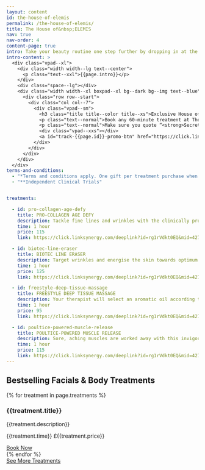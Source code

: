 ```yaml
---
layout: content
id: the-house-of-elemis
permalink: /the-house-of-elemis/
title: The House of&nbsp;ELEMIS
nav: true
nav-order: 4
content-page: true
intro: Take your beauty routine one step further by dropping in at the House of ELEMIS. Located in the heart of exclusive Mayfair, indulge in sumptuous treatments at the hands of ELEMIS Elite therapists, who will personalise your experience to give you only the best, most transformative results. Pick your perfect treatment below…
intro-content: >
  <div class="vpad--xl">
    <div class="width width--lg text--center">
      <p class="text--xxl">{{page.intro}}</p>
    </div>
    <div class="space--lg"></div>
    <div class="width width--xl boxpad--xl bg--dark bg--img text--blue" style="background-image: url('{{site.img}}/content/{{page.id}}/offer.jpg');">
      <div class="row row--start">
        <div class="col col--7">
          <div class="vpad--sm">
            <h3 class="title title--color title--xs">Exclusive House of ELEMIS offer for Secret Escapes members</h3>
            <p class="text--normal">Book any 60-minute treatment at The House of ELEMIS and receive a luxury six-piece gift worth £55!* Keep skin hydrated through the winter months with your luxury six-piece gift containing award-winning Pro-Collagen skincare.</p>
            <p class="text--normal">Make sure you quote “<strong>SecretEscapesVIP</strong>” when you book to claim your gift! To book call <strong>020 7499 4995</strong>.</p>
            <div class="vpad--xxs"></div>
            <a id="track-{{page.id}}-promo-btn" href="https://click.linksynergy.com/deeplink?id=rg1rVdkt0EQ&mid=42744&murl=https%3A%2F%2Fwww.elemis.com%2Fhouse-of-elemis-booking-enquiry" class="btn btn--sm btn--blue">MAKE A BOOKING ENQUIRY</a>
          </div>
        </div>
      </div>
    </div>
  </div>
terms-and-conditions:
  - "*Terms and conditions apply. One gift per treatment purchase when customer quotes “SecretEscapesVIP“. One gift per customer. Offer ends on 28th February 2020 or while stocks last."
  - "**Independent Clinical Trials"


treatments:

  - id: pro-collagen-age-defy
    title: PRO-COLLAGEN AGE DEFY
    description: Tackle fine lines and wrinkles with the clinically proven age-defying benefits of marine charged Padina Pavonica and Red Coral. Targeted massage encourages optimum cellular function for nourished, younger looking skin**.
    time: 1 hour
    price: 115
    link: https://click.linksynergy.com/deeplink?id=rg1rVdkt0EQ&mid=42744&murl=https%3A%2F%2Fwww.elemis.com%2Fhouse-of-elemis-treatment-menu-face

  - id: biotec-line-eraser
    title: BIOTEC LINE ERASER
    description: Target wrinkles and energise the skin towards optimum performance with microcurrent pulses and red and blue light therapy. A powerfully rejuvenating clinically proven facial treatment that effectively irons out wrinkles and fills out lines**.
    time: 1 hour
    price: 125
    link: https://click.linksynergy.com/deeplink?id=rg1rVdkt0EQ&mid=42744&murl=https%3A%2F%2Fwww.elemis.com%2Fhouse-of-elemis-treatment-menu-face

  - id: freestyle-deep-tissue-massage
    title: FREESTYLE DEEP TISSUE MASSAGE
    description: Your therapist will select an aromatic oil according to your concerns, be they muscle pain, stress relief, relaxation or balance. The flowing massage works deeper into the tension, encouraging optimum circulation.
    time: 1 hour
    price: 95
    link: https://click.linksynergy.com/deeplink?id=rg1rVdkt0EQ&mid=42744&murl=https%3A%2F%2Fwww.elemis.com%2Fhouse-of-elemis-treatment-menu-body%23massage

  - id: poultice-powered-muscle-release
    title: POULTICE-POWERED MUSCLE RELEASE
    description: Sore, aching muscles are worked away with this invigorating and deeply releasing treatment. Each area of tension is specifically targeted with the unique Amber and Quartz poultice to dissolve knots and ease tensions. Completed with a restorative facial massage, tension is dissolved.
    time: 1 hour
    price: 115
    link: https://click.linksynergy.com/deeplink?id=rg1rVdkt0EQ&mid=42744&murl=https%3A%2F%2Fwww.elemis.com%2Fhouse-of-elemis-treatment-menu-body%23massage
---
```


<div class="vpad--xxl">
  <div class="width width--xxl">
    <h2 class="title title--lg title--color text--center width width--lg">Bestselling Facials & Body&nbsp;Treatments</h2>
    <div class="space--xl"></div>
    <div class="row row--6-6 row--gutters-lg">
      {% for treatment in page.treatments %}
        <div class="col">
          <div class="bg-img bg-img--4-3" style="background-image: url('{{site.img}}/content/{{page.id}}/{{treatment.id}}.jpg');">
            <a id="track-{{page.id}}-{{treatment.id}}-img" class="bg-img__link" href="{{treatment.link}}"></a>
          </div>
          <div class="boxpad--lg bg--white">
            <h3 class="title title--xs title--color">{{treatment.title}}</h3>
            <p>{{treatment.description}}</p>
            <p class="text--xxl text--normal title--color">{{treatment.time}} £{{treatment.price}}</p>
            <div class="space--sm"></div>
            <a id="track-{{page.id}}-{{treatment.id}}-btn" href="{{treatment.link}}" class="btn btn--sm btn--outline btn--outline-blue">Book Now</a>
          </div>
        </div>
      {% endfor %}
    </div>
    <div class="space--xl text--center">
      <a id="track-{{page.id}}-all-treatments-btn" href="https://click.linksynergy.com/deeplink?id=rg1rVdkt0EQ&mid=42744&murl=https%3A%2F%2Fwww.elemis.com%2Fhouse-of-elemis-treatment-menu-face" class="btn btn--lg btn--blue">See More Treatments</a>
    </div>
  </div>
</div>